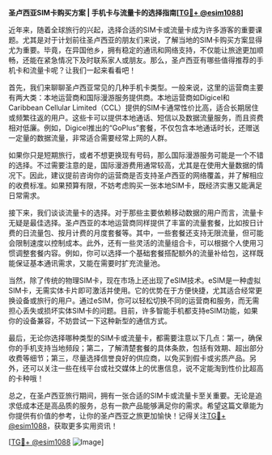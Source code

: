 **圣卢西亚SIM卡购买方案 | 手机卡与流量卡的选择指南[[TG💪+ @esim1088](https://t.me/s/esim1088)]**

近年来，随着全球旅行的兴起，选择合适的SIM卡或流量卡成为许多游客的重要课题。尤其是对于计划前往圣卢西亚的朋友们来说，了解当地的SIM卡购买方案显得尤为重要。毕竟，在异国他乡，拥有稳定的通讯和网络支持，不仅能让旅途更加顺畅，还能在紧急情况下及时联系家人或朋友。那么，圣卢西亚有哪些值得推荐的手机卡和流量卡呢？让我们一起来看看吧！

首先，我们来聊聊圣卢西亚常见的几种手机卡类型。一般来说，这里的运营商主要有两大类：本地运营商和国际漫游服务提供商。本地运营商如Digicel和Caribbean Cellular Limited（CCL）提供的SIM卡通常性价比高，适合长期居住或频繁往返的用户。这些卡可以提供本地通话、短信以及数据流量服务，而且资费相对低廉。例如，Digicel推出的“GoPlus”套餐，不仅包含本地通话时长，还赠送一定量的数据流量，非常适合需要经常上网的人群。

如果你只是短期旅行，或者不想更换现有号码，那么国际漫游服务可能是一个不错的选择。不过需要注意的是，国际漫游费用通常较高，尤其是在使用大量数据的情况下。因此，建议提前咨询你的运营商是否支持圣卢西亚的网络覆盖，并了解相应的收费标准。如果预算有限，不妨考虑购买一张本地SIM卡，既经济实惠又能满足日常需求。

接下来，我们谈谈流量卡的选择。对于那些主要依赖移动数据的用户而言，流量卡无疑是最佳选择。圣卢西亚的本地运营商同样提供了丰富的流量套餐，比如按日计费的日流量包、按月计费的月度套餐等。其中，一些套餐还支持无限流量，但可能会限制速度以控制成本。此外，还有一些灵活的流量组合卡，可以根据个人使用习惯调整套餐内容。例如，你可以选择一个基础套餐搭配额外的流量补给包，这样既能保证基本通讯需求，又能在需要时扩充流量池。

当然，除了传统的物理SIM卡，现在市场上还出现了eSIM技术。eSIM是一种虚拟SIM卡，无需实体卡片即可激活并使用。它的优势在于方便快捷，尤其适合经常更换设备或旅行的用户。通过eSIM，你可以轻松切换不同的运营商和服务，而无需担心丢失或损坏实体SIM卡的问题。目前，许多智能手机都支持eSIM功能，如果你的设备兼容，不妨尝试一下这种新型的通信方式。

最后，无论你选择哪种类型的SIM卡或流量卡，都需要注意以下几点：第一，确保你的手机支持当地频段；第二，了解清楚套餐的具体条款，包括有效期、超出部分收费等细节；第三，尽量选择信誉良好的供应商，以免买到假卡或劣质产品。另外，还可以关注一些在线平台或社交媒体上的优惠信息，说不定能淘到性价比超高的卡种哦！

总之，在圣卢西亚旅行期间，拥有一张合适的SIM卡或流量卡至关重要。无论是追求低成本还是高品质的服务，总有一款产品能够满足你的需求。希望这篇文章能为你提供有价值的参考，让你的圣卢西亚之旅更加愉快！记得关注[TG💪+ @esim1088](https://t.me/s/esim1088)，获取更多实用资讯！

[[TG💪+ @esim1088](https://t.me/s/esim1088) ![Image](https://i.postimg.cc/4NQfJmqS/Snipaste-2025-05-13-00-14-12.png)]